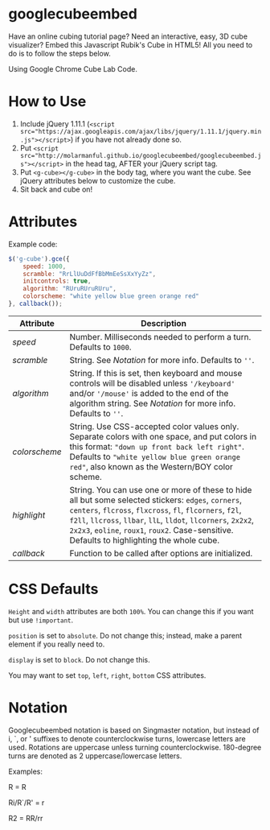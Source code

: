 googlecubeembed
==================

Have an online cubing tutorial page? Need an interactive, easy, 3D cube visualizer? Embed this Javascript Rubik's Cube in HTML5! All you need to do is to follow the steps below.

Using Google Chrome Cube Lab Code.

How to Use
==================

1. Include jQuery 1.11.1 (```<script src="https://ajax.googleapis.com/ajax/libs/jquery/1.11.1/jquery.min.js"></script>```) if you have not already done so.
2. Put ```<script src="http://molarmanful.github.io/googlecubeembed/googlecubeembed.js"></script>``` in the head tag, AFTER your jQuery script tag.
3. Put ```<g-cube></g-cube>``` in the body tag, where you want the cube. See jQuery attributes below to customize the cube.
4. Sit back and cube on!

<cube> Attributes
==================
Example code:
```javascript
$('g-cube').gce({
	speed: 1000,
	scramble: "RrLlUuDdFfBbMmEeSsXxYyZz",
	initcontrols: true,
	algorithm: "RUruRUruRUru",
	colorscheme: "white yellow blue green orange red"
}, callback());
```
| Attribute | Description |
|-----------|-------------|
| _speed_ | Number. Milliseconds needed to perform a turn. Defaults to ```1000```. |
| _scramble_ | String. See _Notation_ for more info. Defaults to ```''```. |
| _algorithm_ | String. If this is set, then keyboard and mouse controls will be disabled unless ```'/keyboard'``` and/or ```'/mouse'``` is added to the end of the algorithm string. See _Notation_ for more info. Defaults to ```''```. |
| _colorscheme_ | String. Use CSS-accepted color values only. Separate colors with one space, and put colors in this format: ```"down up front back left right"```. Defaults to ```"white yellow blue green orange red"```, also known as the Western/BOY color scheme. |
| _highlight_ | String. You can use one or more of these to hide all but some selected stickers: `edges`, `corners`, `centers`, `flcross`, `flxcross`, `fl`, `flcorners`, `f2l`, `f2ll`, `llcross`, `llbar`, `llL`, `lldot`, `llcorners`, `2x2x2`, `2x2x3`, `eoline`, `roux1`, `roux2`. Case-sensitive. Defaults to highlighting the whole cube. |
| _callback_ | Function to be called after options are initialized. |

CSS Defaults
==================
```Height``` and ```width``` attributes are both ```100%```. You can change this if you want but use ```!important```.

```position``` is set to ```absolute```. Do not change this; instead, make a parent element if you really need to.

```display``` is set to ```block```. Do not change this.

You may want to set ```top```, ```left```, ```right```, ```bottom``` CSS attributes.

Notation
===================
Googlecubeembed notation is based on Singmaster notation, but instead of i, `, or ' suffixes to denote counterclockwise turns, lowercase letters are used. Rotations are uppercase unless turning counterclockwise. 180-degree turns are denoted as 2 uppercase/lowercase letters.

Examples:

R = R

Ri/R`/R' = r

R2 = RR/rr
